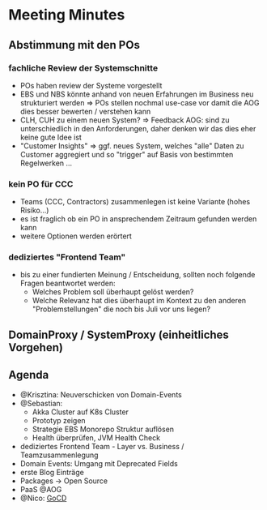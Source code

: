 # Meeting Minutes

## Abstimmung mit den POs

### fachliche Review der Systemschnitte

- POs haben review der Systeme vorgestellt
- EBS und NBS könnte anhand von neuen Erfahrungen im Business neu strukturiert werden => POs stellen nochmal use-case vor damit die AOG dies besser bewerten / verstehen kann
- CLH, CUH zu einem neuen System? => Feedback AOG: sind zu unterschiedlich in den Anforderungen, daher denken wir das dies eher keine gute Idee ist
- "Customer Insights" => ggf. neues System, welches "alle" Daten zu Customer aggregiert und so "trigger" auf Basis von bestimmten Regelwerken ...

### kein PO für CCC

- Teams (CCC, Contractors) zusammenlegen ist keine Variante (hohes Risiko...)
- es ist fraglich ob ein PO in ansprechendem Zeitraum gefunden werden kann
- weitere Optionen werden erörtert 

### dediziertes "Frontend Team" 

- bis zu einer fundierten Meinung / Entscheidung, sollten noch folgende Fragen beantwortet werden:
	- Welches Problem soll überhaupt gelöst werden?
	- Welche Relevanz hat dies überhaupt im Kontext zu den anderen "Problemstellungen" die noch bis Juli vor uns liegen?

## DomainProxy / SystemProxy (einheitliches Vorgehen)

## Agenda

- @Krisztina: Neuverschicken von Domain-Events
- @Sebastian:
     - Akka Cluster auf K8s Cluster
     - Prototyp zeigen
     - Strategie EBS Monorepo Struktur auflösen
     - Health überprüfen, JVM Health Check
- dediziertes Frontend Team - Layer vs. Business / Teamzusammenlegung
- Domain Events: Umgang mit Deprecated Fields
- erste Blog Einträge
- Packages -> Open Source
- PaaS @AOG
- @Nico: [GoCD](https://www.gocd.org)